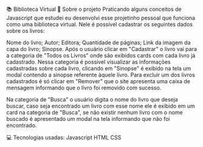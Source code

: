 📚 Biblioteca Virtual
🚀 Sobre o projeto
Praticando alguns conceitos de Javascript que estudei eu desenvolvi esse projetinho pessoal que funciona como uma biblioteca virtual. Nele é possível cadastrar os seguintes dados sobre os livros:

Nome do livro;
Autor;
Editora;
Quantidade de páginas;
Link da imagem da capa do livro;
Sinopse.
Após o usuário clicar em "Cadastrar" o livro vai para a categoria de "Todos os Livros" onde são exibidos cards com cada livro já cadastrado. Nessa categoria é possível visualizar as informações cadastradas sobre cada livro, clicando em "Sinopse" é exibido na tela um modal contendo a sinopse referente àquele livro. Para excluir um dos livros cadastrados é só clicar em "Remover" que o site apresenta uma caixa de mensagem informando que o livro foi removido com sucesso.

Na categoria de "Busca" o usuário digita o nome do livro que deseja buscar, caso seja encontrado um livro com esse nome ele é exibido em um card na categoria de "Busca", se não existir nenhum livro com o nome buscado é apresentado um modal na tela informando que não foi encontrado.

💻 Tecnologias usadas:
Javascript
HTML
CSS